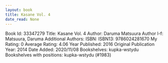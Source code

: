 ```yaml
---
layout: book
title: Kasane Vol. 4
date_read: None
---
```


Book Id: 33347279
Title: Kasane Vol. 4
Author: Daruma Matsuura
Author l-f: Matsuura, Daruma
Additional Authors: 
ISBN: 
ISBN13: 9786024281670
My Rating: 0
Average Rating: 4.06
Year Published: 2016
Original Publication Year: 2014
Date Added: 2020/11/08
Bookshelves: kupka-wstydu
Bookshelves with positions: kupka-wstydu (#1983)

